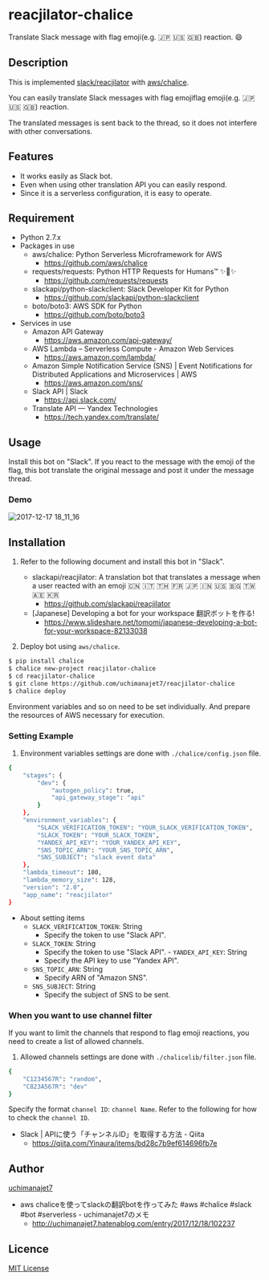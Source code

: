 # reacjilator-chalice
Translate Slack message with flag emoji(e.g. :jp: :us: :uk:) reaction. :smile:

## Description
This is implemented [slack/reacjilator](https://github.com/slackapi/reacjilator) with [aws/chalice](https://github.com/aws/chalice).

You can easily translate Slack messages with flag emojiflag emoji(e.g. :jp: :us: :uk:) reaction.

The translated messages is sent back to the thread, so it does not interfere with other conversations.

## Features
- It works easily as Slack bot.
- Even when using other translation API you can easily respond.
- Since it is a serverless configuration, it is easy to operate.


## Requirement
- Python 2.7.x
- Packages in use
	- aws/chalice: Python Serverless Microframework for AWS 
 		- https://github.com/aws/chalice
 	- requests/requests: Python HTTP Requests for Humans™ ✨🍰✨
 		- https://github.com/requests/requests
 	- slackapi/python-slackclient: Slack Developer Kit for Python
 		- https://github.com/slackapi/python-slackclient
 	- boto/boto3: AWS SDK for Python 
 		- https://github.com/boto/boto3
- Services in use
	- Amazon API Gateway 
		- https://aws.amazon.com/api-gateway/
	- AWS Lambda – Serverless Compute - Amazon Web Services
		- https://aws.amazon.com/lambda/
	- Amazon Simple Notification Service (SNS) | Event Notifications for Distributed Applications and Microservices | AWS 
		- https://aws.amazon.com/sns/
	- Slack API | Slack 
		- https://api.slack.com/
	- Translate API — Yandex Technologies 
		- https://tech.yandex.com/translate/

## Usage
Install this bot on "Slack".
If you react to the message with the emoji of the flag, this bot translate the original message and post it under the message thread.

### Demo
![2017-12-17 18_11_16](https://user-images.githubusercontent.com/6448792/34078201-01eec178-e359-11e7-8494-17d044371c5f.gif)


## Installation

1. Refer to the following document and install this bot in "Slack".

	- slackapi/reacjilator: A translation bot that translates a message when a user reacted with an emoji 🇨🇳 🇮🇹 🇹🇭 🇫🇷 🇯🇵 🇮🇳 🇺🇸 🇧🇬 🇹🇼 🇦🇪 🇰🇷
		- https://github.com/slackapi/reacjilator
	- [Japanese] Developing a bot for your workspace 翻訳ボットを作る!
		- https://www.slideshare.net/tomomi/japanese-developing-a-bot-for-your-workspace-82133038

1. Deploy bot using `aws/chalice`.

```sh
$ pip install chalice
$ chalice new-project reacjilator-chalice
$ cd reacjilator-chalice
$ git clone https://github.com/uchimanajet7/reacjilator-chalice
$ chalice deploy
```
Environment variables and so on need to be set individually.
And prepare the resources of AWS necessary for execution.

### Setting Example

1. Environment variables settings are done with `./chalice/config.json` file.

```sh
{
    "stages": {
        "dev": {
            "autogen_policy": true,
            "api_gateway_stage": "api"
        }
    },
    "environment_variables": {
        "SLACK_VERIFICATION_TOKEN": "YOUR_SLACK_VERIFICATION_TOKEN",
        "SLACK_TOKEN": "YOUR_SLACK_TOKEN",
        "YANDEX_API_KEY": "YOUR_YANDEX_API_KEY",
        "SNS_TOPIC_ARN": "YOUR_SNS_TOPIC_ARN",
        "SNS_SUBJECT": "slack event data"
    },
    "lambda_timeout": 180,
    "lambda_memory_size": 128,
    "version": "2.0",
    "app_name": "reacjilator"
}
```

- About setting items
	- `SLACK_VERIFICATION_TOKEN`: String
		- Specify the token to use "Slack API".
	- `SLACK_TOKEN`: String
		- Specify the token to use "Slack API".	- `YANDEX_API_KEY`: String
		- Specify the API key to use "Yandex API".
	- `SNS_TOPIC_ARN`: String
		- Specify ARN of "Amazon SNS".
	- `SNS_SUBJECT`: String
		- Specify the subject of SNS to be sent.


### When you want to use channel filter
If you want to limit the channels that respond to flag emoji reactions, you need to create a list of allowed channels.

1. Allowed channels settings are done with `./chalicelib/filter.json` file.

```sh
{
    "C1234567R": "random",
    "C823A567R": "dev"
}
```

Specify the format `channel ID`: `channel Name`.
Refer to the following for how to check the `channel ID`. 

- Slack | APIに使う「チャンネルID」を取得する方法 - Qiita 
	- https://qiita.com/Yinaura/items/bd28c7b9ef614696fb7e


## Author
[uchimanajet7](https://github.com/uchimanajet7)

- aws chaliceを使ってslackの翻訳botを作ってみた #aws #chalice #slack #bot #serverless - uchimanajet7のメモ 
	- http://uchimanajet7.hatenablog.com/entry/2017/12/18/102237

## Licence
[MIT License](https://github.com/uchimanajet7/reacjilator-chalice/blob/master/LICENSE)


